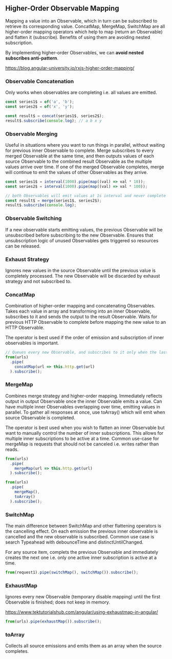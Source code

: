 ## Higher-Order Observable Mapping

Mapping a value into an Observable, which in turn can be subscribed to retrieve its corresponding value. ConcatMap, MergeMap, SwitchMap are all higher-order mapping operators which help to map (return an Observable) and flatten it (subscribe). Benefits of using them are avoiding nested subscription.

By implementing higher-order Observables, we can **avoid nested subscribes anti-pattern**.

https://blog.angular-university.io/rxjs-higher-order-mapping/

### Observable Concatenation

Only works when observables are completing i.e. all values are emitted.

```js
const series1$ = of('a', 'b');
const series2$ = of('x', 'y');

const result$ = concat(series1$, series2$);
result$.subscribe(console.log); // a b x y
```

### Observable Merging

Useful in situations where you want to run things in parallel, without waiting for previous inner Observable to complete. Merge subscribes to every merged Observable at the same time, and then outputs values of each source Observable to the combined result Observable as the multiple values arrive over time. If one of the merged Observable completes, merge will continue to emit the values of other Observables as they arrive.

```js
const series1$ = interval(1000).pipe(map((val) => val * 10));
const series2$ = interval(1000).pipe(map((val) => val * 100));

// both Observables will emit values at 1s interval and never complete
const result$ = merge(series1$, series2$);
result$.subscribe(console.log);
```

### Observable Switching

If a new observable starts emitting values, the previous Observable will be unsubscribed before subscribing to the new Observable. Ensures that unsubscription logic of unused Observables gets triggered so resources can be released.

### Exhaust Strategy

Ignores new values in the source Observable until the previous value is completely processed. The new Observable will be discarded by exhaust strategy and not subscribed to.

### ConcatMap

Combination of higher-order mapping and concatenating Observables. Takes each value in array and transforming into an inner Observable, subscribes to it and sends the output to the result Observable. Waits for previous HTTP Observable to complete before mapping the new value to an HTTP Observable.

The operator is best used if the order of emission and subscription of inner observables is important.

```js
// Queues every new Observable, and subscribes to it only when the last Observable is completed
from(urls)
  .pipe(
    concatMap(url => this.http.get(url)
  ).subscribe();
```

### MergeMap

Combines merge strategy and higher-order mapping. Immediately reflects output in output Observable once the inner Observable emits a value. Can have multiple inner Observables overlapping over time, emitting values in parallel. To gather all responses at once, use toArray() which will emit when source Observable is completed.

The operator is best used when you wish to flatten an inner Observable but want to manually control the number of inner subscriptions. This allows for multiple inner subscriptions to be active at a time. Common use-case for mergeMap is requests that should not be canceled i.e. writes rather than reads.

```js
from(urls)
  .pipe(
    mergeMap(url => this.http.get(url)
  ).subscribe();

from(urls)
  .pipe(
    mergeMap(),
    toArray()
  ).subscribe();
```

### SwitchMap

The main difference between SwitchMap and other flattening operators is the cancelling effect. On each emission the previous inner observable is cancelled and the new observable is subscribed. Common use case is search Typeahead with debounceTime and distinctUntilChanged.

For any source item, complets the previous Observable and immediately creates the next one i.e. only one active inner subscription is active at a time.

```js
from(request1).pipe(switchMap(), switchMap()).subscribe();
```

### ExhaustMap

Ignores every new Observable (temporary disable mapping) until the first Observable is finished; does not keep in memory.

https://www.tektutorialshub.com/angular/using-exhaustmap-in-angular/

```js
from(urls).pipe(exhaustMap()).subscribe();
```

### toArray

Collects all source emissions and emits them as an array when the source completes.
